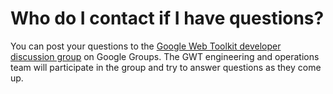 # Who do I contact if I have questions? #

You can post your questions to the [Google Web Toolkit developer discussion group](http://groups.google.com/group/Google-Web-Toolkit) on Google Groups. The GWT engineering and operations team will participate in the group and try to answer questions as they come up.
